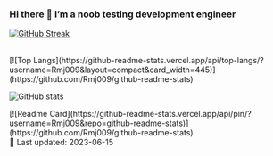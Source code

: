 ### Hi there 👋 I’m a noob testing development engineer

<!--
- 🔭 I’m currently work as a SW/FW engineer
- 🤔 I focus on anomaly data analysis. Develop SoC testing flow and RD verification
- 🔭 My working stack so far includes: Sip RF test automation, web backend, QMS data anlaysis & data visualization 

- :bookmark: SW engineer specializes in test automation which focus on BLE, BT, Wifi(Tx/Rx). SCPI Data pipline engineering via UaRt, SSH. Deploy SoC testing flow and RD verification.
--> 

[![GitHub Streak](https://github-readme-streak-stats.herokuapp.com/?user=Rmj009&theme=tokyonight-duo)](https://git.io/streak-stats)

<br>
[![Top Langs](https://github-readme-stats.vercel.app/api/top-langs/?username=Rmj009&layout=compact&card_width=445)](https://github.com/Rmj009/github-readme-stats)
</br>


![GitHub stats](https://github-readme-stats.vercel.app/api?username=Rmj009&show_icons=true&theme=tokyonight)
<!-- ## I’m a noob testing development engineer -->


<div>
  [![Readme Card](https://github-readme-stats.vercel.app/api/pin/?username=Rmj009&repo=github-readme-stats)](https://github.com/Rmj009/github-readme-stats)
</div>
💬 Last updated: 2023-06-15

